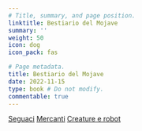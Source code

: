 ```yaml
---
# Title, summary, and page position.
linktitle: Bestiario del Mojave
summary: ''
weight: 50
icon: dog
icon_pack: fas

# Page metadata.
title: Bestiario del Mojave
date: 2022-11-15
type: book # Do not modify.
commentable: true
---
```



<!--
{{< cta cta_text="Seguaci" cta_link="seguaci" cta_new_tab="false" >}} 
{{< cta cta_text="Mercanti" cta_link="mercanti" cta_new_tab="false" >}} 
{{< cta cta_text="Creature e robot" cta_link="creature-e-robot" cta_new_tab="false" >}}
-->

<a href="seguaci" class="btn mojave">Seguaci</a>
<a href="mercanti" class="btn mojave">Mercanti</a>
<a href="creature-e-robot" class="btn mojave">Creature e robot</a>

